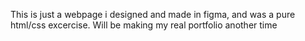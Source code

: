 This is just a webpage i designed and made in figma, and was a pure html/css excercise. Will be making my real portfolio another time
